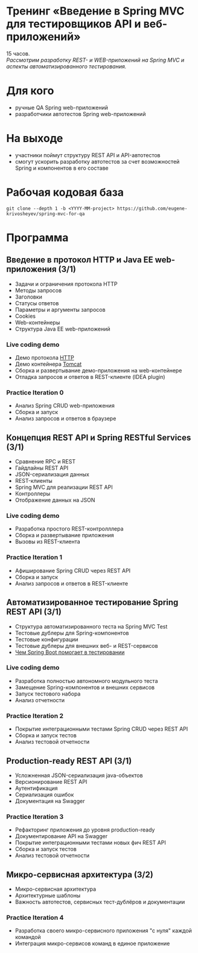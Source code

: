 # Тренинг «Введение в Spring MVC для тестировщиков API и веб-приложений»
15 часов.<br/>
_Рассмотрим разработку REST- и WEB-приложений на Spring MVC и аспекты автоматизированного тестирования._

# Для кого
- ручные QA Spring web-приложений
- разработчики автотестов Spring web-приложений

# На выходе
- участники поймут структуру REST API и API-автотестов
- смогут ускорить разработку автотестов за счет возможностей Spring и компонентов в его составе

# Рабочая кодовая база
```
git clone --depth 1 -b <YYYY-MM-project> https://github.com/eugene-krivosheyev/spring-mvc-for-qa
```

# Программа
## Введение в протокол HTTP и Java EE web-приложения (3/1)
- Задачи и ограничения протокола HTTP
- Методы запросов
- Заголовки
- Статусы ответов
- Параметры и аргументы запросов
- Cookies
- Web-контейнеры
- Структура Java EE web-приложений

### Live coding demo
- Демо протокола [HTTP](https://httpbin.org)
- Демо контейнера [Tomcat](http://tomcat.apache.org)
- Сборка и развертывание демо-приложения на web-контейнере
- Отладка запросов и ответов в REST-клиенте (IDEA plugin)

### Practice Iteration 0
- Анализ Spring CRUD web-приложения
- Сборка и запуск
- Анализ запросов и ответов в браузере

## Концепция REST API и Spring RESTful Services (3/1)
- Сравнение RPC и REST
- Гайдлайны REST API
- JSON-сериализация данных
- REST-клиенты
- Spring MVC для реализации REST API
- Контроллеры
- Отображение данных на JSON

### Live coding demo
- Разработка простого REST-контролллера
- Сборка и развертывание приложения
- Вызовы из REST-клиента

### Practice Iteration 1
- Афиширование Spring CRUD через REST API
- Сборка и запуск
- Анализ запросов и ответов в REST-клиенте

## Автоматизированное тестирование Spring REST API (3/1)
- Структура автоматизированного теста на Spring MVC Test
- Тестовые дублеры для Spring-компонентов
- Тестовые конфигурации
- Тестовые дублеры для внешних веб- и REST-сервисов
- [Чем Spring Boot помогает в тестировании](https://docs.spring.io/spring-boot/docs/current/reference/htmlsingle/#boot-features-testing)

### Live coding demo
- Разработка полностью автономного модульного теста
- Замещение Spring-компонентов и внешних сервисов
- Запуск тестового набора
- Анализ отчетности

### Practice Iteration 2
- Покрытие интеграционными тестами Spring CRUD через REST API
- Сборка и запуск тестов
- Анализ тестовой отчетности

## Production-ready REST API (3/1)
- Усложненная JSON-сериализация java-объектов
- Версионирование REST API
- Аутентификация
- Cериализация ошибок
- Документация на Swagger

### Practice Iteration 3
- Рефакторинг приложения до уровня production-ready
- Документирование API на Swagger
- Покрытие интеграционными тестами новых фич REST API
- Сборка и запуск тестов
- Анализ тестовой отчетности

## Микро-сервисная архитектура (3/2)
- Микро-сервисная архитектура
- Архитектурные шаблоны
- Важность автотестов, сервисных тест-дублёров и документации

### Practice Iteration 4
- Разработка своего микро-сервисного приложения "с нуля" каждой командой
- Интеграция микро-сервисов команд в единое приложение
